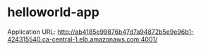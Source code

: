 # helloworld-app


Application URL: http://ab4185e99876b47d7a94872b5e9e96b1-424315540.ca-central-1.elb.amazonaws.com:4001/

